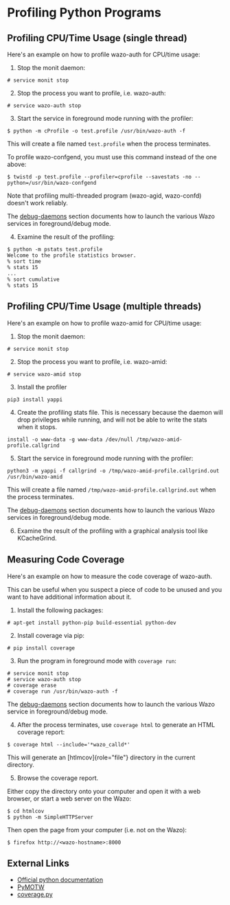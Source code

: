 Profiling Python Programs
=========================

Profiling CPU/Time Usage (single thread)
----------------------------------------

Here's an example on how to profile wazo-auth for CPU/time usage:

1.  Stop the monit daemon:

```ShellSession
# service monit stop
```

2.  Stop the process you want to profile, i.e. wazo-auth:

```ShellSession
# service wazo-auth stop
```

3.  Start the service in foreground mode running with the profiler:

```ShellSession
$ python -m cProfile -o test.profile /usr/bin/wazo-auth -f
```

This will create a file named `test.profile` when the process
terminates.

To profile wazo-confgend, you must use this command instead of the
one above:

```ShellSession
$ twistd -p test.profile --profiler=cprofile --savestats -no --python=/usr/bin/wazo-confgend
```

Note that profiling multi-threaded program (wazo-agid, wazo-confd)
doesn\'t work reliably.

The [debug-daemons](/contribute/debug_daemon) section documents how to launch the
various Wazo services in foreground/debug mode.

4.  Examine the result of the profiling:

```ShellSession
$ python -m pstats test.profile
Welcome to the profile statistics browser.
% sort time
% stats 15
...
% sort cumulative
% stats 15
```

Profiling CPU/Time Usage (multiple threads)
-------------------------------------------

Here's an example on how to profile wazo-amid for CPU/time usage:

1.  Stop the monit daemon:

```ShellSession
# service monit stop
```

2.  Stop the process you want to profile, i.e. wazo-amid:

```ShellSession
# service wazo-amid stop
```

3.  Install the profiler

```ShellSession
pip3 install yappi
```

4. Create the profiling stats file. This is necessary because the daemon will drop privileges while
running, and will not be able to write the stats when it stops.

```ShellSession
install -o www-data -g www-data /dev/null /tmp/wazo-amid-profile.callgrind
```

5. Start the service in foreground mode running with the profiler:

```ShellSession
python3 -m yappi -f callgrind -o /tmp/wazo-amid-profile.callgrind.out /usr/bin/wazo-amid
```

This will create a file named `/tmp/wazo-amid-profile.callgrind.out` when the process
terminates.

The [debug-daemons](/contribute/debug_daemon) section documents how to launch the
various Wazo services in foreground/debug mode.

6.  Examine the result of the profiling with a graphical analysis tool like KCacheGrind.

Measuring Code Coverage
-----------------------

Here's an example on how to measure the code coverage of wazo-auth.

This can be useful when you suspect a piece of code to be unused and you
want to have additional information about it.

1.  Install the following packages:

```ShellSession
# apt-get install python-pip build-essential python-dev
```

2.  Install coverage via pip:

```ShellSession
# pip install coverage
```

3.  Run the program in foreground mode with `coverage run`:

```ShellSession
# service monit stop
# service wazo-auth stop
# coverage erase
# coverage run /usr/bin/wazo-auth -f
```

The [debug-daemons](/contribute/debug_daemon) section documents how to launch the
various Wazo service in foreground/debug mode.

4.  After the process terminates, use `coverage html` to generate an
    HTML coverage report:

```ShellSession
$ coverage html --include='*wazo_calld*'
```

This will generate an [htlmcov]{role="file"} directory in the
current directory.

5.  Browse the coverage report.

Either copy the directory onto your computer and open it with a web
browser, or start a web server on the Wazo:

```ShellSession
$ cd htmlcov
$ python -m SimpleHTTPServer
```

Then open the page from your computer (i.e. not on the Wazo):

```ShellSession
$ firefox http://<wazo-hostname>:8000
```

External Links
--------------

-   [Official python
    documentation](http://docs.python.org/library/profile.html)
-   [PyMOTW](https://doughellmann.com/blog/2008/08/31/pymotw-profile-cprofile-pstats/)
-   [coverage.py](http://nedbatchelder.com/code/coverage/)
